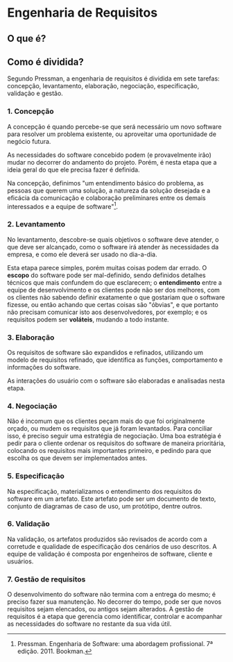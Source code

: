 # Engenharia de Requisitos

## O que é?

## Como é dividida?

Segundo Pressman, a engenharia de requisitos é dividida em sete tarefas: concepção, levantamento, elaboração,
negociação, especificação, validação e gestão.

### 1. Concepção

A concepção é quando percebe-se que será necessário um novo software para resolver um problema existente, ou aproveitar
uma oportunidade de negócio futura.

As necessidades do software concebido podem (e provavelmente irão) mudar no decorrer do andamento do projeto. Porém, é
nesta etapa que a ideia geral do que ele precisa fazer é definida.

Na concepção, definimos "um entendimento básico do problema, as pessoas que querem uma solução, a natureza da solução
desejada e a eficácia da comunicação e colaboração preliminares entre os demais interessados e a equipe de
software"[^1].

### 2. Levantamento

No levantamento, descobre-se quais objetivos o software deve atender, o que deve ser alcançado, como o software irá
atender às necessidades da empresa, e como ele deverá ser usado no dia-a-dia.

Esta etapa parece simples, porém muitas coisas podem dar errado. O **escopo** do software pode ser mal-definido, sendo
definidos detalhes técnicos que mais confundem do que esclarecem; o **entendimento** entre a equipe de desenvolvimento e
os clientes pode não ser dos melhores, com os clientes não sabendo definir exatamente o que gostariam que o software
fizesse, ou então achando que certas coisas são "óbvias", e que portanto não precisam comunicar isto aos
desenvolvedores, por exemplo; e os requisitos podem ser **voláteis**, mudando a todo instante.

### 3. Elaboração

Os requisitos de software são expandidos e refinados, utilizando um modelo de requisitos refinado, que identifica as
funções, comportamento e informações do software.

As interações do usuário com o software são elaboradas e analisadas nesta etapa.

### 4. Negociação

Não é incomum que os clientes peçam mais do que foi originalmente orçado, ou mudem os requisitos que já foram
levantados. Para conciliar isso, é preciso seguir uma estratégia de negociação. Uma boa estratégia é pedir para o
cliente ordenar os requisitos do software de maneira prioritária, colocando os requisitos mais importantes primeiro, e
pedindo para que escolha os que devem ser implementados antes.

### 5. Especificação

Na especificação, materializamos o entendimento dos requisitos do software em um artefato. Este artefato pode ser um
documento de texto, conjunto de diagramas de caso de uso, um protótipo, dentre outros.

### 6. Validação

Na validação, os artefatos produzidos são revisados de acordo com a corretude e qualidade de especificação dos cenários
de uso descritos. A equipe de validação é composta por engenheiros de software, cliente e usuários.

### 7. Gestão de requisitos

O desenvolvimento do software não termina com a entrega do mesmo; é preciso fazer sua manutenção. No decorrer do tempo,
pode ser que novos requisitos sejam elencados, ou antigos sejam alterados. A gestão de requisitos é a etapa que gerencia
como identificar, controlar e acompanhar as necessidades do software no restante da sua vida útil.

[^1]: Pressman. Engenharia de Software: uma abordagem profissional. 7ª edição. 2011. Bookman.  